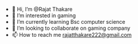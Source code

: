 - 👋 Hi, I’m @Rajat Thakare
- 👀 I’m interested in gaming
- 🌱 I’m currently learning Bsc computer science
- 💞️ I’m looking to collaborate on gaming company
- 📫 How to reach me rajatthakare222@gmail.com

<!---
Rajatx05/Rajatx05 is a ✨ special ✨ repository because its `README.md` (this file) appears on your GitHub profile.
You can click the Preview link to take a look at your changes.
--->
